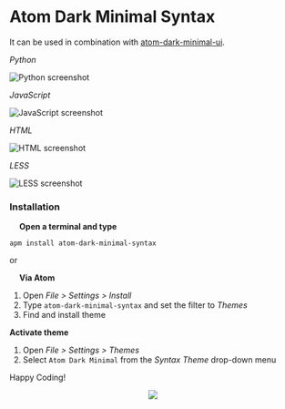 # Atom Dark Minimal Syntax

It can be used in combination with [atom-dark-minimal-ui](https://atom.io/themes/atom-dark-minimal-ui).

*Python*

![Python screenshot](https://i.imgur.com/mYpXoXZ.png)

*JavaScript*

![JavaScript screenshot](https://i.imgur.com/lpHQHCp.png)

*HTML*

![HTML screenshot](https://i.imgur.com/FzHpYwP.png)

*LESS*

![LESS screenshot](https://i.imgur.com/R4JiCa1.png)

### Installation
**<img src="https://atom.io/favicon.ico" width="14" height="14" /> Open a terminal and type**

```shell
apm install atom-dark-minimal-syntax
```

or

**<img src="https://atom.io/favicon.ico" width="14" height="14" /> Via Atom**  
  1. Open *File > Settings > Install*
  2. Type `atom-dark-minimal-syntax` and set the filter to *Themes*
  3. Find and install theme

**Activate theme**
  1. Open *File > Settings > Themes*
  2. Select `Atom Dark Minimal` from the *Syntax Theme* drop-down menu

Happy Coding!

<p align="center"><a href="https://github.com/mariosbraho/atom-dark-minimal-syntax/blob/master/LICENSE.md"><img src="https://img.shields.io/badge/License-MIT-yellow.svg"/></a></p>
